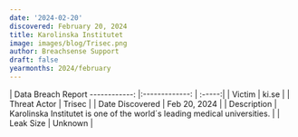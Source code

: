 ```yaml
---
date: '2024-02-20'
discovered: February 20, 2024
title: Karolinska Institutet
image: images/blog/Trisec.png
author: Breachsense Support
draft: false
yearmonths: 2024/february
---
```



| Data Breach Report
------------:     |:-------------:    | :-----:|
| Victim      | ki.se      | 
| Threat Actor      | Trisec      | 
| Date Discovered      | Feb 20, 2024      | 
| Description      | Karolinska Institutet is one of the world´s leading medical universities.      | 
| Leak Size      | Unknown      | 

